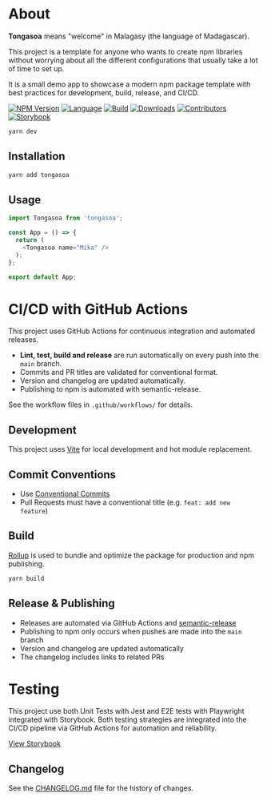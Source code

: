 # About

**Tongasoa** means "welcome" in Malagasy (the language of Madagascar).

This project is a template for anyone who wants to create npm libraries without worrying about all the different configurations that usually take a lot of time to set up.

It is a small demo app to showcase a modern npm package template with best practices for development, build, release, and CI/CD.

<!-- [START BADGES] -->
<!-- Please keep comment here to allow auto update -->
[![NPM Version](https://img.shields.io/npm/v/tongasoa?style=flat-square)](https://www.npmjs.com/package/tongasoa)
[![Language](https://img.shields.io/badge/language-TypeScript-blue.svg?style=flat-square)](https://www.typescriptlang.org)
[![Build](https://github.com/tiavina-mika/tongasoa/actions/workflows/release.yml/badge.svg)](https://github.com/tiavina-mika/tongasoa/actions)
[![Downloads](https://img.shields.io/npm/dm/tongasoa?style=flat-square)](https://www.npmjs.com/package/tongasoa)
[![Contributors](https://img.shields.io/github/contributors/tiavina-mika/tongasoa?style=flat-square)](https://github.com/tiavina-mika/tongasoa/graphs/contributors)
[![Storybook](https://img.shields.io/badge/Storybook-View%20Components-orange?style=flat-square&logo=storybook)](https://tiavina-mika.github.io/tongasoa)
<!-- [END BADGES] -->

```bash
yarn dev
```

## Installation

```bash
yarn add tongasoa
```

## Usage

```js
import Tongasoa from 'tongasoa';

const App = () => {
  return (
    <Tongasoa name="Mika" />
  );
};

export default App;
```

# CI/CD with GitHub Actions

This project uses GitHub Actions for continuous integration and automated releases.

- **Lint, test, build and release** are run automatically on every push into the `main` branch.
- Commits and PR titles are validated for conventional format.
- Version and changelog are updated automatically.
- Publishing to npm is automated with semantic-release.

See the workflow files in `.github/workflows/` for details.

## Development

This project uses [Vite](https://vitejs.dev/) for local development and hot module replacement.

## Commit Conventions

- Use [Conventional Commits](https://www.conventionalcommits.org/en/v1.0.0/)
- Pull Requests must have a conventional title (e.g. `feat: add new feature`)

## Build

[Rollup](https://rollupjs.org/) is used to bundle and optimize the package for production and npm publishing.

```bash
yarn build
```

## Release & Publishing

- Releases are automated via GitHub Actions and [semantic-release](https://semantic-release.gitbook.io/semantic-release/)
- Publishing to npm only occurs when pushes are made into the `main` branch
- Version and changelog are updated automatically
- The changelog includes links to related PRs

# Testing

This project use both Unit Tests with Jest and E2E tests with Playwright integrated with Storybook.
Both testing strategies are integrated into the CI/CD pipeline via GitHub Actions for automation and reliability.

[View Storybook](https://tiavina-mika.github.io/tongasoa)

## Changelog

See the [CHANGELOG.md](https://github.com/tiavina-mika/tongasoa/blob/main/CHANGELOG.md) file for the history of changes.


